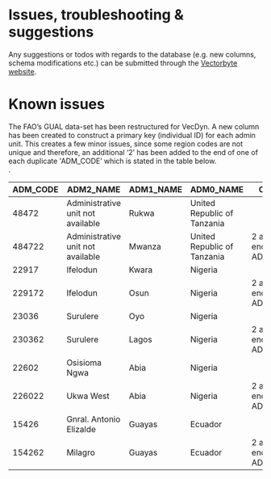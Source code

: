 # Issues, troubleshooting & suggestions


Any suggestions or todos with regards to the database (e.g. new columns, schema modifications etc.) can be submitted through the [Vectorbyte website](https://www.vectorbyte.org/report_problem).

# Known issues

The FAO’s GUAL data-set has been restructured for VecDyn. 
A new column has been created to construct a primary key (individual ID) for each admin unit. 
This creates a few minor issues, since some region codes are not unique and therefore, 
an additional ‘2’ has been added to the end of one of each duplicate 'ADM_CODE’ which is stated in the table below.  
. 



| ADM_CODE   | ADM2_NAME                         | ADM1_NAME | ADM0_NAME                   |  Change   |
| ---------- | --------------------------------- | --------- | --------------------------- | --------- |
| 48472      | Administrative unit not available | Rukwa     | United Republic of Tanzania |           |
| 484722 | Administrative unit not available | Mwanza    | United Republic of Tanzania     | 2 added to end of ADM_CODE          |
| 22917      | Ifelodun                          | Kwara     | Nigeria                     |           |
| 229172 | Ifelodun                          | Osun      | Nigeria                         | 2 added to end of ADM_CODE          |
| 23036      | Surulere                          | Oyo       | Nigeria                     |           |
| 230362     | Surulere                          | Lagos     | Nigeria                     | 2 added to end of ADM_CODE         |
| 22602      | Osisioma Ngwa                     | Abia      | Nigeria                     |           |
| 226022 | Ukwa West                         | Abia      | Nigeria                         | 2 added to end of ADM_CODE           |
| 15426      | Gnral. Antonio Elizalde           | Guayas    | Ecuador                     |           |
| 154262 | Milagro                           | Guayas    | Ecuador                         | 2 added to end of ADM_CODE          |


